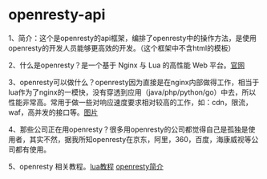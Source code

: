 # openresty-api
1、简介：这个是openresty的api框架，编排了openresty中的操作方法，是使用openresty的开发人员能够更高效的开发。（这个框架中不含html的模板）

2、什么是openresty？是一个基于 Nginx 与 Lua 的高性能 Web 平台。[官网](http://openresty.org/)

3、openresty可以做什么？openresty因为直接是在nginx内部做得工作，相当于lua作为了nginx的一模快，没有穿透到应用（java/php/python/go）中去，所以性能非常高。常用于做一些对响应速度要求相对较高的工作，如：cdn，限流，waf，高并发的接口等。[图片](https://github.com/jindaoyiwu/openresty-api/blob/main/storage/image/openresty.png)

4、那些公司正在用openresty？很多用openresty的公司都觉得自己是孤独是使用者，其实不然，据我所知openresty在京东，阿里，360，百度，海康威视等公司都有使用。

5、openresty 相关教程。[lua教程](https://www.bilibili.com/video/BV1H4411b7o9?p=1) [openresty简介](https://www.bilibili.com/video/BV1S4411d7rx?from=search&seid=1245851150900242422)
